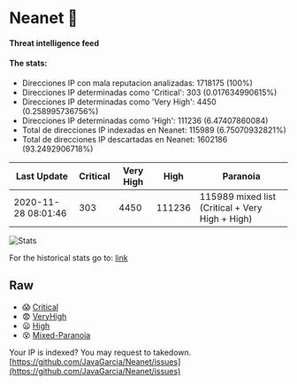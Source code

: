 # Neanet :hocho:
#### Threat intelligence feed
#### The stats:

- Direcciones IP con mala reputacion analizadas: 1718175 (100%)
- Direcciones IP determinadas como 'Critical':  303 (0.017634990615%)
- Direcciones IP determinadas como 'Very High':  4450 (0.258995736756%)
- Direcciones IP determinadas como 'High':  111236 (6.47407860084)
- Total de direcciones IP indexadas en Neanet:  115989 (6.75070932821%)
- Total de direcciones IP descartadas en Neanet:  1602186 (93.2492906718%)

| Last Update | Critical | Very High | High | Paranoia |
| --- | --- | --- | --- | --- |
| 2020-11-28 08:01:46 | 303 | 4450 | 111236 | 115989 mixed list (Critical + Very High + High)|

![Stats](https://docs.google.com/spreadsheets/d/e/2PACX-1vSnaNMIXVabIpDJjufMlzH7poXnshF3mgd8Is1g9ytUEzVsP5my4Trn8f-xkoLLQ38xpL3HtmUexLo6/pubchart?oid=501124687&format=image)

For the historical stats go to: [link](/stats.csv)
## Raw
- :scream: [Critical](https://raw.githubusercontent.com/JavaGarcia/Neanet/master/blacklists/neanet_critical.txt)
- :fearful: [VeryHigh](https://raw.githubusercontent.com/JavaGarcia/Neanet/master/blacklists/neanet_veryHigh.txtt)
- :frowning: [High](https://raw.githubusercontent.com/JavaGarcia/Neanet/master/blacklists/neanet_high.txt)
- :dizzy_face: [Mixed-Paranoia](https://raw.githubusercontent.com/JavaGarcia/Neanet/master/blacklists/neanet_all.txt)


Your IP is indexed? You may request to takedown. [https://github.com/JavaGarcia/Neanet/issues](https://github.com/JavaGarcia/Neanet/issues)
































































































































































































































































































































































































































































































































































































































































































































































































































































































































































































































































































































































































































































































































































































































































































































































































































































































































































































































































































































































































































































































































































































































































































































































































































































































































































